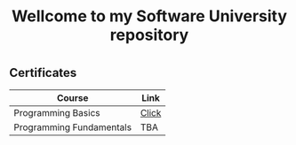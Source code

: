 
<h1 align="center"> Wellcome to my Software University repository<h1>
<h2> Certificates </h2>

|**Course**|**Link**| 
|---|---|
|Programming Basics </a>   | <a href="https://github.com/amartinn/SoftUni/blob/master/Programming%20Basics%20January%202019/Programming%20Basics%20with%20C%23%20-%20January%202019%20-%20Honorable%20mention.pdf"> Click</a> |
| Programming Fundamentals</a>| TBA
